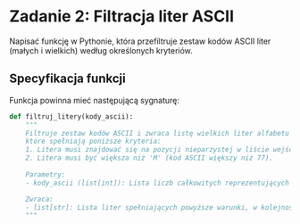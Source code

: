 # Zadanie 2: Filtracja liter ASCII

Napisać funkcję w Pythonie, która przefiltruje zestaw kodów ASCII liter (małych i wielkich) według określonych kryteriów.

## Specyfikacja funkcji

Funkcja powinna mieć następującą sygnaturę:
```python
def filtruj_litery(kody_ascii):
    """
    Filtruje zestaw kodów ASCII i zwraca listę wielkich liter alfabetu angielskiego,
    które spełniają poniższe kryteria:
    1. Litera musi znajdować się na pozycji nieparzystej w liście wejściowej (indeksy liczone od 1).
    2. Litera musi być większa niż 'M' (kod ASCII większy niż 77).
    
    Parametry:
    - kody_ascii (list[int]): Lista liczb całkowitych reprezentujących kody ASCII.

    Zwraca:
    - list[str]: Lista liter spełniających powyższe warunki, w kolejności występowania.
    """
